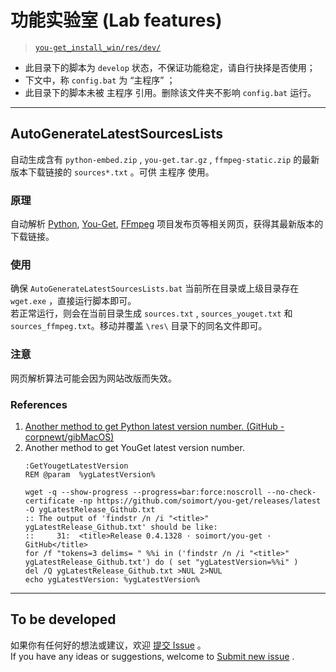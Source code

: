 # 功能实验室 (Lab features)
> [`you-get_install_win/res/dev/`](https://github.com/LussacZheng/you-get_install_win/tree/master/res/dev)

- 此目录下的脚本为 `develop` 状态，不保证功能稳定，请自行抉择是否使用；
- 下文中，称 `config.bat` 为 “主程序” ；
- 此目录下的脚本未被 主程序 引用。删除该文件夹不影响 `config.bat` 运行。

---

## AutoGenerateLatestSourcesLists

自动生成含有 `python-embed.zip` , `you-get.tar.gz` , `ffmpeg-static.zip` 的最新版本下载链接的 `sources*.txt` 。可供 主程序 使用。

### 原理
自动解析 [Python](https://www.python.org/downloads/windows/), [You-Get](https://pypi.org/project/you-get/#files), [FFmpeg](https://ffmpeg.zeranoe.com/builds/win64/static/) 项目发布页等相关网页，获得其最新版本的下载链接。

### 使用
确保 `AutoGenerateLatestSourcesLists.bat` 当前所在目录或上级目录存在 `wget.exe` ，直接运行脚本即可。  
若正常运行，则会在当前目录生成 `sources.txt` , `sources_youget.txt` 和 `sources_ffmpeg.txt`。移动并覆盖 `\res\` 目录下的同名文件即可。

### 注意
网页解析算法可能会因为网站改版而失效。

### References
1. [Another method to get Python latest version number. (GitHub - corpnewt/gibMacOS)](https://github.com/corpnewt/gibMacOS/blob/master/gibMacOS.bat#L87)
2. Another method to get YouGet latest version number.
   ```batch
   :GetYougetLatestVersion
   REM @param  %ygLatestVersion%

   wget -q --show-progress --progress=bar:force:noscroll --no-check-certificate -np https://github.com/soimort/you-get/releases/latest -O ygLatestRelease_Github.txt
   :: The output of 'findstr /n /i "<title>" ygLatestRelease_Github.txt' should be like: 
   ::     31:  <title>Release 0.4.1328 · soimort/you-get · GitHub</title>
   for /f "tokens=3 delims= " %%i in ('findstr /n /i "<title>" ygLatestRelease_Github.txt') do ( set "ygLatestVersion=%%i" )
   del /Q ygLatestRelease_Github.txt >NUL 2>NUL
   echo ygLatestVersion: %ygLatestVersion%
   ```

---

## To be developed

如果你有任何好的想法或建议，欢迎 [提交 Issue](https://github.com/LussacZheng/you-get_install_win/issues) 。  
If you have any ideas or suggestions, welcome to [Submit new issue](https://github.com/LussacZheng/you-get_install_win/issues) .
